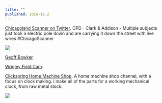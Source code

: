 ```yaml
---
title: ""
published: 2016-11-2
---
```


<a href="https://twitter.com/CFGScanner/status/794043228697821184?ref_src=twsrc%5Etfw" target="_blank">Chicagoland Scanner on Twitter</a>. CPD - Clark & Addison - Multiple subjects just took a electric pole down and are carrying it down the street with live wires #ChicagoScanner

[![](http://www.ics.uci.edu/~gbowker/watson.gif)](http://www.ics.uci.edu/~gbowker/)

<a href="http://www.ics.uci.edu/~gbowker/" target="_blank">Geoff Bowker</a>. 

<a href="http://www.earthcam.com/usa/illinois/chicago/wrigleyfield/?cam=wrigleyfield_hd" target="_blank">Wrigley Field Cam</a>. 


<a href="https://www.youtube.com/channel/UCworsKCR-Sx6R6-BnIjS2MA" target="_blank">Clickspring Home Machine Shop</a>. A home machine shop channel, with a focus on clock making. I make all of the parts for a working mechanical clock, from raw metal stock. 

[![](http://www.the-spoiler.com/Sinjin/INDY/indywalk.jpg)](http://www.the-spoiler.com/Sinjin/INDY/indywalk.htm)
